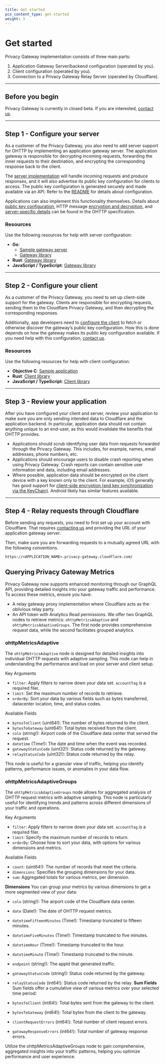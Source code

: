 ```yaml
---
title: Get started
pcx_content_type: get-started
weight: 3
---
```


# Get started

Privacy Gateway implementation consists of three main parts:

1. Application Gateway Server/backend configuration (operated by you).
2. Client configuration (operated by you).
3. Connection to a Privacy Gateway Relay Server (operated by Cloudflare).

---

## Before you begin

Privacy Gateway is currently in closed beta. If you are interested, [contact us](https://www.cloudflare.com/lp/privacy-edge/).

---

## Step 1 - Configure your server

As a customer of the Privacy Gateway, you also need to add server support for OHTTP by implementing an application gateway server. The application gateway is responsible for decrypting incoming requests, forwarding the inner requests to their destination, and encrypting the corresponding response back to the client.

The [server implementation](#resources) will handle incoming requests and produce responses, and it will also advertise its public key configuration for clients to access. The public key configuration is generated securely and made available via an API. Refer to the [README](https://github.com/cloudflare/privacy-gateway-server-go#readme) for details about configuration.

Applications can also implement this functionality themselves. Details about [public key configuration](https://datatracker.ietf.org/doc/html/draft-ietf-ohai-ohttp-05#section-3), HTTP message [encryption and decryption](https://datatracker.ietf.org/doc/html/draft-ietf-ohai-ohttp-05#section-4), and [server-specific details](https://datatracker.ietf.org/doc/html/draft-ietf-ohai-ohttp-05#section-5) can be found in the OHTTP specification.  

### Resources

Use the following resources for help with server configuration:

- **Go**:
    - [Sample gateway server](https://github.com/cloudflare/privacy-gateway-server-go)
    - [Gateway library](https://github.com/chris-wood/ohttp-go)
- **Rust**: [Gateway library](https://github.com/martinthomson/ohttp/tree/main/ohttp-server)
- **JavaScript / TypeScript**: [Gateway library](https://github.com/chris-wood/ohttp-js)

---

## Step 2 - Configure your client

As a customer of the Privacy Gateway, you need to set up client-side support for the gateway. Clients are responsible for encrypting requests, sending them to the Cloudflare Privacy Gateway, and then decrypting the corresponding responses.

Additionally, app developers need to [configure the client](#resources-1) to fetch or otherwise discover the gateway’s public key configuration. How this is done depends on how the gateway makes its public key configuration available. If you need help with this configuration, [contact us](https://www.cloudflare.com/lp/privacy-edge/).

### Resources

Use the following resources for help with client configuration:

- **Objective C**: [Sample application](https://github.com/cloudflare/privacy-gateway-client-demo)
- **Rust**: [Client library](https://github.com/martinthomson/ohttp/tree/main/ohttp-client)
- **JavaScript / TypeScript**: [Client library](https://github.com/chris-wood/ohttp-js)

---

## Step 3 - Review your application

After you have configured your client and server, review your application to make sure you are only sending intended data to Cloudflare and the application backend. In particular, application data should not contain anything unique to an end-user, as this would invalidate the benefits that OHTTP provides.

- Applications should scrub identifying user data from requests forwarded through the Privacy Gateway. This includes, for example, names, email addresses, phone numbers, etc.
- Applications should encourage users to disable crash reporting when using Privacy Gateway. Crash reports can contain sensitive user information and data, including email addresses.
- Where possible, application data should be encrypted on the client device with a key known only to the client. For example, iOS generally has good support for [client-side encryption (and key synchronization via the KeyChain)](https://developer.apple.com/documentation/security/certificate_key_and_trust_services/keys). Android likely has similar features available.

---

## Step 4 - Relay requests through Cloudflare

Before sending any requests, you need to first set up your account with Cloudflare. That requires [contacting us](https://www.cloudflare.com/lp/privacy-edge/) and providing the URL of your application gateway server.

Then, make sure you are forwarding requests to a mutually agreed URL with the following conventions.

```txt
https://<APPLICATION_NAME>.privacy-gateway.cloudflare.com/
```

## Querying Privacy Gateway Metrics
Privacy Gateway now supports enhanced monitoring through our GraphQL API, providing detailed insights into your gateway traffic and performance. To access these metrics, ensure you have:
- A relay gateway proxy implementation where Cloudflare acts as the oblivious relay party.
- An API token with Analytics Read permissions.
We offer two GraphQL nodes to retrieve metrics: `ohttpMetricsAdaptive` and `ohttpMetricsAdaptiveGroups`. The first node provides comprehensive request data, while the second facilitates grouped analytics.

### ohttpMetricsAdaptive
The `ohttpMetricsAdaptive` node is designed for detailed insights into individual OHTTP requests with adaptive sampling. This node can help in understanding the performance and load on your server and client setup.

Key Arguments
- `filter`: Apply filters to narrow down your data set. `accountTag` is a required filer. 
- `limit`: Set the maximum number of records to retrieve.
- `orderBy`: Sort your data by various fields such as bytes transferred, datacenter location, time, and status codes.

Available Fields
- `bytesToClient` (uint64!): The number of bytes returned to the client.
- `bytesToGateway` (uint64!): Total bytes received from the client.
- `colo` (string!): Airport code of the Cloudflare data center that served the request.
- `datetime` (Time!): The date and time when the event was recorded.
- `gatewayStatusCode` (uint32!): Status code returned by the gateway.
- `relayStatusCode` (uint32!): Status code returned by the relay.

This node is useful for a granular view of traffic, helping you identify patterns, performance issues, or anomalies in your data flow.

### ohttpMetricsAdaptiveGroups
The `ohttpMetricsAdaptiveGroups` node allows for aggregated analysis of OHTTP request metrics with adaptive sampling. This node is particularly useful for identifying trends and patterns across different dimensions of your traffic and operations.

Key Arguments
- `filter`: Apply filters to narrow down your data set. `accountTag` is a required filer. 
- `limit`: Specify the maximum number of records to return.
- `orderBy`: Choose how to sort your data, with options for various dimensions and metrics.

Available Fields
- `count`: (uint64!): The number of records that meet the criteria.
- `dimensions`: Specifies the grouping dimensions for your data.
- `sum`: Aggregated totals for various metrics, per dimension.

**Dimensions**
You can group your metrics by various dimensions to get a more segmented view of your data:

- `colo` (string!): The airport code of the Cloudflare data center.
- `date` (Date!): The date of OHTTP request metrics.
- `datetimeFifteenMinutes` (Time!): Timestamp truncated to fifteen minutes.
- `datetimeFiveMinutes` (Time!): Timestamp truncated to five minutes.
- `datetimeHour` (Time!): Timestamp truncated to the hour.
- `datetimeMinute` (Time!): Timestamp truncated to the minute.
- `endpoint` (string!): The appId that generated traffic.
- `gatewayStatusCode` (string!): Status code returned by the gateway.
- `relayStatusCode` (int64!): Status code returned by the relay.
**Sum Fields**
Sum fields offer a cumulative view of various metrics over your selected time period:

- `bytesToClient` (int64!): Total bytes sent from the gateway to the client.
- `bytesToGateway` (int64!): Total bytes from the client to the gateway.
- `clientRequestErrors` (int64!): Total number of client request errors.
- `gatewayResponseErrors` (int64!): Total number of gateway response errors.

Utilize the ohttpMetricsAdaptiveGroups node to gain comprehensive, aggregated insights into your traffic patterns, helping you optimize performance and user experience.